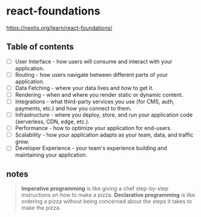 # react-foundations

https://nextjs.org/learn/react-foundations/

## Table of contents

- [ ] User Interface - how users will consume and interact with your application.
- [ ] Routing - how users navigate between different parts of your application.
- [ ] Data Fetching - where your data lives and how to get it.
- [ ] Rendering - when and where you render static or dynamic content.
- [ ] Integrations - what third-party services you use (for CMS, auth, payments, etc.) and how you connect to them.
- [ ] Infrastructure - where you deploy, store, and run your application code (serverless, CDN, edge, etc.).
- [ ] Performance - how to optimize your application for end-users.
- [ ] Scalability - how your application adapts as your team, data, and traffic grow.
- [ ] Developer Experience - your team's experience building and maintaining your application.

## notes

> **Imperative programming** is like giving a chef step-by-step instructions on how to make a pizza.
> **Declarative programming** is like ordering a pizza without being concerned about the steps it takes to make the pizza.
